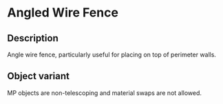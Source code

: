 # Angled Wire Fence

## Description

Angle wire fence, particularly useful for placing on top of perimeter walls.

## Object variant

MP objects are non-telescoping and material swaps are not allowed.
